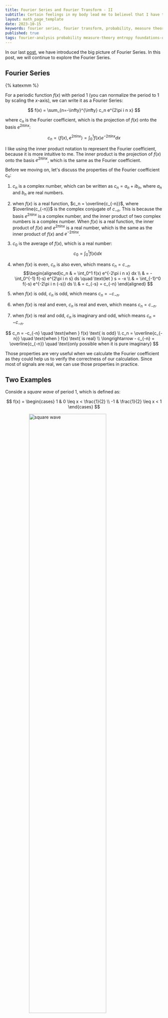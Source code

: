 ```yaml
---
title: Fourier Series and Fourier Transform - II
subtitle: Certain feelings in my body lead me to believel that I have to stduy Fourier Series and Fourier Transform for a better understanding of probability theory, measure theory,entroy and information theory.
layout: math_page_template
date: 2023-10-15
keywords: fourier series, fourier transform, probability, measure theory, entropy, foundations of probability
published: true
tags: fourier-analysis probability measure-theory entropy foundations-of-probability
---
```


In our last [post](https://oceanumeric.github.io/math/2023/10/fourier-series-transform-1), we have introduced the big picture of Fourier Series. In this post, we will continue to explore the Fourier Series.


## Fourier Series

{% katexmm %}

For a periodic function $f(x)$ with period $1$ (you can normalize the period to $1$ by scaling the $x$-axis), we can write it as a Fourier Series:

$$
f(x) = \sum_{n=-\infty}^{\infty} c_n e^{2\pi i n x}
$$

where $c_n$ is the Fourier coefficient, which is the projection of $f(x)$ onto the basis $e^{2\pi i n x}$:

$$
c_n =\langle f(x), e^{2\pi i n x} \rangle =  \int_0^1 f(x) e^{-2\pi i n x} dx 
$$

I like using the inner product notation to represent the Fourier coefficient, because it is more intuitive to me. The inner product is the projection of $f(x)$ onto the basis $e^{2\pi i n x}$, which is the same as the Fourier coefficient.


Before we moving on, let's discuss the properties of the Fourier coefficient $c_n$:

1. $c_n$ is a complex number, which can be written as $c_n = a_n + i b_n$, where $a_n$ and $b_n$ are real numbers.
2. when $f(x)$ is a real function, $c_n = \overline{c_{-n}}$, where $\overline{c_{-n}}$ is the complex conjugate of $c_{-n}$. This is because the basis $e^{2\pi i n x}$ is a complex number, and the inner product of two complex numbers is a complex number. When $f(x)$ is a real function, the inner product of $f(x)$ and $e^{2\pi i n x}$ is a real number, which is the same as the inner product of $f(x)$ and $e^{-2\pi i n x}$.
3. $c_0$ is the average of $f(x)$, which is a real number:$$ c_0 = \int_0^1 f(x) dx$$

4. when $f(x)$ is even, $c_n$ is also even, which means $c_n = c_{-n}$. $$\begin{aligned}c_n & = \int_0^1 f(x) e^{-2\pi i n x} dx \\ & = - \int_0^{-1} f(-s) e^{2\pi i n s} ds  \quad \text{let } s = -x \\ & = \int_{-1}^0 f(-s) e^{-2\pi i n (-s)} ds \\ & = c_{-s} = c_{-n} \end{aligned} $$

5. when $f(x)$ is odd, $c_n$ is odd, which means $c_n = -c_{-n}$.

6. when $f(x)$ is real and even, $c_n$ is real and even, which means $c_n = c_{-n}$.

7. when $f(x)$ is real and odd, $c_n$ is imaginary and odd, which means $c_n = -c_{-n}$.

$$
c_n = -c_{-n} \quad \text{when } f(x) \text{ is odd} \\
c_n = \overline{c_{-n}} \quad \text{when } f(x) \text{ is real} \\
\longrightarrow - c_{-n} = \overline{c_{-n}} \quad \text{only possible when it is pure imaginary}
$$

Those properties are very useful when we calculate the Fourier coefficient as they could help us to verify the correctness of our calculation. Since most of signals are real, we can use those properties in practice.


## Two Examples

Conside a _square wave_ of period $1$, which is defined as:

$$
f(x) = \begin{cases} 1 & 0 \leq x < \frac{1}{2} \\ -1 & \frac{1}{2} \leq x < 1 \end{cases}
$$

<div class='figure'>
    <img src="/math/images/square_wave.png"
         alt="square wave"
         style="width: 70%; display: block; margin: 0 auto;"/>
    <div class='caption'>
        <span class='caption-label'>Figure 1.</span> Illustration of square wave.
    </div>
</div>

The Fourier coefficient of $f(x)$ is:

$$
\begin{aligned}
c_n & = \int_0^1 f(x) e^{-2\pi i n x} dx \\
& = \int_0^{\frac{1}{2}} e^{-2\pi i n x} dx - \int_{\frac{1}{2}}^1 e^{-2\pi i n x} dx \\
& = \frac{1}{-2\pi i n} e^{-2\pi i n x} \Big|_0^{\frac{1}{2}} - \frac{1}{-2\pi i n} e^{-2\pi i n x} \Big|_{\frac{1}{2}}^1 \\
& = \frac{1}{-2\pi i n}[e^{-\pi i n} - 1] - \frac{1}{-2\pi i n}[e^{-2\pi i n} - e^{-\pi i n}] \\
& = \frac{1}{-2\pi i n}[e^{-\pi i n} - 1 - e^{-2\pi i n} + e^{-\pi i n}] \\
& = \frac{1}{-2\pi i n}[2e^{-\pi i n} -1 - (\cos(-2\pi n) + i \sin(2\pi n))] \\
& = \frac{1}{-2\pi i n}[2e^{-\pi i n} -1 - 1] \\
& = \frac{1}{-2\pi i n}[2e^{-\pi i n} -2] \\
& = \frac{1}{-\pi i n}[e^{-\pi i n} -1] \\
& = \frac{1}{\pi i n}[1- e^{-\pi i n}] \\
\end{aligned}
$$

Therefore, the fourier series of $f(x)$ is:

$$
\begin{aligned}
f(x) & = \sum_{n=-\infty, n\neq 0}^{\infty} c_n e^{2\pi i n x} \\
& = \sum_{n=-\infty, n \neq 0}^{\infty} \frac{1}{\pi i n}(1- e^{-\pi i n}) e^{2\pi i n x} 
\end{aligned}
$$

Notice, $f(x)$ is an odd function, so $c_n$ is imaginary and odd, which means $c_n = -c_{-n}$. Notice that

$$
\begin{aligned}
1 - e^{-\pi i n} & = 1 - \cos(\pi n) - i \sin(\pi n) \\
&  = 1 - (-1)^n - i \sin(\pi n) \\
& = \begin{cases} 0 & n \text{ is even} \\ 2 & n \text{ is odd} \end{cases}
\end{aligned}
$$

So the series can be simplified as:

$$
\begin{aligned}
f(x) & = \sum_{n=-\infty, n\neq 0}^{\infty} c_n e^{2\pi i n x} \\
& = \sum_{n \text{ is odd}} \frac{2}{\pi i n}e^{2\pi i n x} \\
\end{aligned}
$$

<p class='theorembox'>
<b>Reflections</b>
<br>
We have shown that when the function is real and odd, the fourier coefficients 
are pure imaginary and odd.
</p>

Now, we combine the positive and negative terms together:

$$
e^{2\pi i n x} - e^{-2\pi i n x} = 2i \sin(2\pi n x)
$$

let $n = 2k+1$, we have:

$$
\begin{aligned}
f(x) & = \sum_{n \text{ is odd}} \frac{2}{\pi i n}e^{2\pi i n x} \\
& = \sum_{-\infty}^{\infty} \frac{2}{\pi i (2k+1)}e^{2\pi i (2k+1) x} \\
& = \sum_{-\infty}^{\infty} \frac{2}{\pi i (2k+1)}(e^{2\pi i (2k+1) x} - e^{-2\pi i (2k+1) x}) \\
& = \sum_{k=0}^{\infty} \frac{4}{\pi (2k+1)} \sin[2\pi (2k+1) x] \\
& = \frac{4}{\pi} \sum_{k=0}^{\infty} \frac{1}{2k+1} \sin[2\pi (2k+1) x] 
\end{aligned}
$$

Here is the visualization of the Fourier Series of the square wave (when $N=100$, you can click the right bottom corner to see the animation):

<div align="center">
<iframe src="https://www.desmos.com/calculator/ztj3fj5qch?embed" width="500" height="300" style="border: 1px solid #ccc" frameborder=0></iframe>
</div>


From the above example,we can see that the fourier series is 'converging' to the square wave. The more terms we add, the more similar it is to the square wave. However, we 
also see _discontinuity_ at the jump points. This is called _Gibbs phenomenon_. Since
both sine and cosine are continuous, the fourier series of a function is also continuous. Therefore the fourier series of a discontinuous function will have discontinuity at the jump points.

Now, let's see another example - traingle wave - which is defined as:

$$
f(t) = \frac{1}{2} - |t| = \begin{cases} \frac{1}{2} + t & -\frac{1}{2} \leq t < 0 \\ \frac{1}{2} - t & 0 \leq t < \frac{1}{2} \end{cases}
$$

<div class='figure'>
    <img src="/math/images/triangle_wave.png"
         alt="triangle wave"
         style="width: 70%; display: block; margin: 0 auto;"/>
    <div class='caption'>
        <span class='caption-label'>Figure 2.</span> Illustration of triangle wave.
    </div>
</div>

The coefficient of $f(t)$ is at $n=0$ is the average of $f(t)$, which is $1/4$. For $n \neq 0$, we have:

$$
\begin{aligned}
c_n & = \int_{-1/2}^{1/2} f(t) e^{-2\pi i n t} dt \\
& = \int_{-1/2}^{1/2} (\frac{1}{2} - |t|) e^{-2\pi i n t} dt \\
& = \frac{1}{2} \int_{-1/2}^{1/2} e^{-2\pi i n t} dt - \int_{-1/2}^{1/2} |t| e^{-2\pi i n t} dt \\
& = - \int_{-1/2}^{1/2} |t| e^{-2\pi i n t} dt;  \quad \text{since } \int_{-1/2}^{1/2} e^{-2\pi i n t} dt = 0 \\
& =  - \bigg( \int_{-1/2}^{0} - t e^{-2\pi i n t} dt + \int_{0}^{1/2}  t e^{-2\pi i n t} dt \bigg) \\
& = \int_{-1/2}^{0} t e^{-2\pi i n t} dt - \int_{0}^{1/2}  t e^{-2\pi i n t} dt \\
\end{aligned}
$$

Now, let $A(n)$ be the first integral and we have:

$$
\begin{aligned}
A(n) & = \int_{-1/2}^{0} t e^{-2\pi i n t} dt 
\end{aligned}
$$

It is easy to show that

$$
\begin{aligned}
A(-n) & = \int_{-1/2}^{0} t e^{2\pi i n t} dt \\
& = \int_{1/2}^0 -s e^{-2\pi i n s} - ds \quad \text{let } s = -t \\
& =  \int_{1/2}^0 s e^{-2\pi i n s} ds \\
& = - \int_{0}^{1/2} s e^{-2\pi i n s} ds \\
& = - A(n) = - \int_{-1/2}^{0} t e^{-2\pi i n t} dt \\
\end{aligned}
$$

Therefore, the fourier coefficient can be written as:

$$
c_n = A(n) + A(-n)
$$

Now, let's integrate $A(n)$ by parts:

$$
\begin{aligned}
A(n) & = \int_{-1/2}^{0} t e^{-2\pi i n t} dt \\
& = \frac{1}{-2\pi i n} t e^{-2\pi i n t} \Big|_{-1/2}^0 - \int_{-1/2}^{0} \frac{1}{-2\pi i n} e^{-2\pi i n t} dt \\
& = \frac{1}{-2\pi i n} t e^{-2\pi i n t} \Big|_{-1/2}^0 - \frac{1}{(2\pi i n)^2} e^{-2\pi i n t} \Big|_{-1/2}^0 \\
& = \frac{1}{-2\pi i n} [0 + \frac{1}{2} e^{\pi i n}] - \frac{1}{(2\pi i n)^2} [1 - e^{\pi i n}] \\
& = - \frac{1}{4\pi i n}e^{\pi in} + \frac{1}{4\pi^2n^2} [1 - e^{\pi i n}] \\
& = \frac{\pi i n}{4 \pi^2 n^2} e^{\pi i n} + \frac{1}{4\pi^2n^2} [1 - e^{\pi i n}] \\
& = \frac{1}{4\pi^2n^2} [1 - e^{\pi i n} + \pi i n e^{\pi i n}] \\
& = \frac{1}{4\pi^2n^2} [ 1 + e^{\pi i n} (\pi i n - 1)] 
\end{aligned}
$$

Therefore, we could have 

$$
A(-n) = \frac{1}{4\pi^2n^2} [ 1 + e^{-\pi i n} (-\pi i n - 1)]
$$

The fourier coefficient is:

$$
\begin{aligned}
c_n & = A(n) + A(-n) \\
& = \frac{1}{4\pi^2n^2} [ 1 + e^{\pi i n} (\pi i n - 1)] + \frac{1}{4\pi^2n^2} [ 1 + e^{-\pi i n} (-\pi i n - 1)] \\
& = \frac{1}{4\pi^2 n^2} [ 2 + e^{\pi i n} (\pi i n - 1) + e^{-\pi i n} (-\pi i n - 1)] \\
& =  \frac{1}{4\pi^2 n^2} [ 2 + (\cos(\pi n) + i \sin(\pi n)) (\pi i n - 1) - (\cos(\pi n) - i \sin(\pi n)) (\pi i n + 1)] \\
& =  \frac{1}{4\pi^2 n^2} [ 2 + \cos(\pi n)(\pi in - 1) - \cos(\pi n)(\pi in +1)] \\
& = \frac{1}{2\pi^2 n^2} (1 - \cos(\pi n))  \\ 
& = \begin{cases} 0 & n \text{ is even} \\  \frac{1}{\pi^2 n^2} & n \text{ is odd}  \end{cases} 
\end{aligned}
$$

Now, let's write down the fourier series of $f(t)$:

$$
\begin{aligned}
f(t) & = \sum_{n=-\infty}^{\infty} c_n e^{2\pi i n t} \\
& = \sum_{n \text{ is odd}} \frac{1}{\pi^2 n^2} e^{2\pi i n t} \\
& = \sum_{-\infty}^{0} \frac{1}{\pi^2 n^2} e^{2\pi i n t} + \sum_{1}^{\infty} \frac{1}{\pi^2 n^2} e^{2\pi i n t} \\
& = c_{-n} e^{-2\pi i n t} + c_n e^{2\pi i n t} \\
& = c_n (e^{2\pi i n t} + e^{-2\pi i n t}) \\
& = \frac{2}{\pi^2 n^2} \cos (2 \pi n t) \\
& = \frac{1}{4} + \sum_{k=0}^\infty \frac{1}{\pi^2 (2k+1)^2} \cos[2\pi (2k+1) t] \\
\end{aligned}
$$

<div align="center">
<iframe src="https://www.desmos.com/calculator/xkhg6zaa9j?embed" width="500" height="300" style="border: 1px solid #ccc" frameborder=0></iframe>
</div>



{% endkatexmm %}
